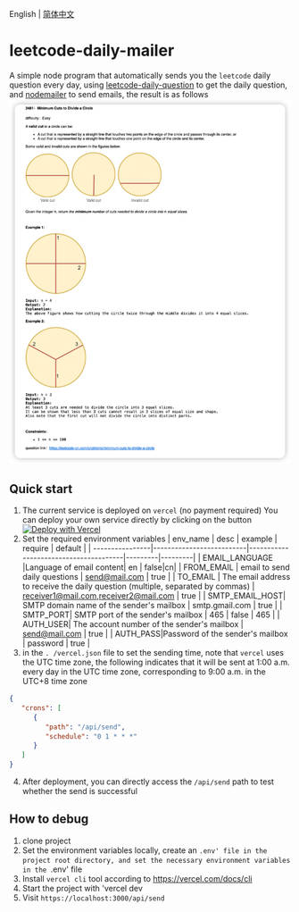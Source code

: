 English | [简体中文](./README_ZH.md)
# leetcode-daily-mailer
A simple node program that automatically sends you the `leetcode` daily question every day, using [leetcode-daily-question](https://github.com/ruleeeer/leetcode-daily-question) to get the daily question, and [ nodemailer](https://www.npmjs.com/package/nodemailer) to send emails, the result is as follows
![img.png](picture/2023-06-17_16.54.12.png)
## Quick start
1. The current service is deployed on `vercel` (no payment required)
   You can deploy your own service directly by clicking on the button [![Deploy with Vercel](https://vercel.com/button)](https://vercel.com/new/clone?repository-url=https://github.com/ruleeeer/leetcode-daily-mailer&env=FROM_EMAIL&env=TO_EMAIL&env=SMTP_EMAIL_HOST&env=SMTP_PORT&env=AUTH_USER&env=AUTH_PASS&project-name=leetcode-daily-mailer&repository-name=leetcode-daily-mailer)
2. Set the required environment variables
   | env_name | desc | example | require | default |
   | ----------------|--------------------------|---------------------------------------|---------|---------|
   | EMAIL_LANGUAGE |Language of email content| en | false|cn|
   | FROM_EMAIL | email to send daily questions | send@mail.com | true |
   | TO_EMAIL | The email address to receive the daily question (multiple, separated by commas) | receiver1@mail.com,receiver2@mail.com | true |
   | SMTP_EMAIL_HOST| SMTP domain name of the sender's mailbox | smtp.gmail.com | true |
   | SMTP_PORT| SMTP port of the sender's mailbox | 465 | false | 465 |
   | AUTH_USER| The account number of the sender's mailbox | send@mail.com | true |
   | AUTH_PASS|Password of the sender's mailbox | password | true |
3. in the `. /vercel.json` file to set the sending time, note that `vercel` uses the UTC time zone, the following indicates that it will be sent at 1:00 a.m. every day in the UTC time zone, corresponding to 9:00 a.m. in the UTC+8 time zone
```json
{
   "crons": [
      {
         "path": "/api/send",
         "schedule": "0 1 * * *"
      }
   ]
}
```
4. After deployment, you can directly access the `/api/send` path to test whether the send is successful
## How to debug
1. clone project
2. Set the environment variables locally, create an `.env' file in the project root directory, and set the necessary environment variables in the `.env' file
3. Install `vercel cli` tool according to https://vercel.com/docs/cli
4. Start the project with 'vercel dev
5. Visit `https://localhost:3000/api/send`
